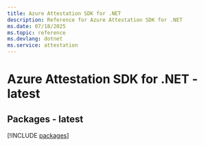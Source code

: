```yaml
---
title: Azure Attestation SDK for .NET
description: Reference for Azure Attestation SDK for .NET
ms.date: 07/18/2025
ms.topic: reference
ms.devlang: dotnet
ms.service: attestation
---
```

# Azure Attestation SDK for .NET - latest
## Packages - latest
[!INCLUDE [packages](attestation-index.md)]